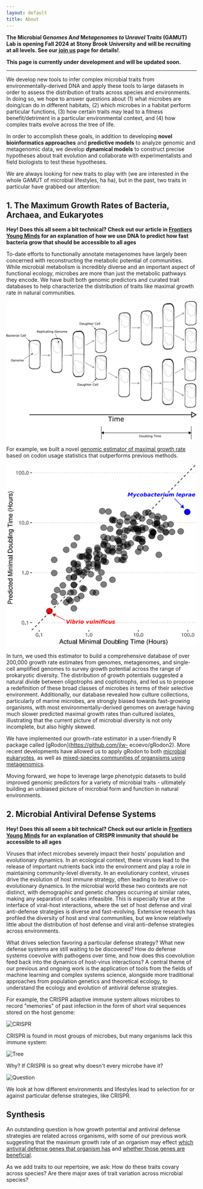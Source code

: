 ```yaml
---
layout: default
title: About
---
```


**The Microbial G*enomes* A*nd* M*etagenomes* *to* U*nravel* T*raits* (GAMUT) Lab is opening Fall 2024 at Stony Brook University and will be recruiting at all levels. See our [join us](/join.html) page for details!**. 

**This page is currently under development and will be updated soon.**

--------------------------------------------------------------------------------

We develop new tools to infer complex microbial traits from environmentally-derived DNA and apply these tools to large datasets in order to assess the distribution of traits across species and environments. In doing so, we hope to answer questions about (1) what microbes are doing/can do in different habitats, (2) which microbes in a habitat perform particular functions, (3) how certain traits may lead to a fitness benefit/detriment in a particular environmental context, and (4) how complex traits evolve across the tree of life.

In order to accomplish these goals, in addition to developing **novel bioinformatics approaches** and **predictive models** to analyze genomic and metagenomic data, we develop **dynamical models** to construct precise hypotheses about trait evolution and collaborate with experimentalists and field biologists to test these hypotheses.

We are always looking for new traits to play with (we are interested in the whole GAMUT of microbial lifestyles, ha ha), but in the past, two traits in particular have grabbed our attention:

## 1. The Maximum Growth Rates of Bacteria, Archaea, and Eukaryotes

**Hey! Does this all seem a bit technical? Check out our article in [Frontiers Young Minds](https://kids.frontiersin.org/article/10.3389/frym.2022.714713) for an explanation of how we use DNA to predict how fast bacteria grow that should be accessible to all ages**

To-date efforts to functionally annotate metagenomes have largely been concerned with reconstructing 
the metabolic potential of communities. While microbial metabolism is incredibly diverse and
an important aspect of functional ecology, microbes are more than just the metabolic pathways
they encode. We have built both genomic predictors and curated trait
databases to help characterize the distribution of
traits like maximal growth rate in natural communities. 

![Maximum Growth Rate](/img/fym_growth_doublingtime.png)

For example, we built a novel [genomic
estimator of maximal growth rate](https://doi.org/10.1073/pnas.2016810118) based on codon usage statistics that outperforms previous methods. 

![gRodon](/img/growth.jpg)

In turn, we used this estimator to
build a comprehensive database of over 200,000 growth rate estimates from genomes,
metagenomes, and single-cell amplified genomes to survey growth potential across the
range of prokaryotic diversity. The distribution of growth potentials suggested a natural divide
between oligotrophs and coptiotrophs, and led us to propose a redefinition of these broad classes of
microbes in terms of their selective environment. Additionally, our database revealed how culture
collections, particularly of marine microbes, are strongly biased towards fast-growing organisms,
with most environmentally-derived genomes on average having much slower predicted maximal
growth rates than cultured isolates, illustrating that the current picture of microbial diversity is
not only incomplete, but also highly skewed. 

We have implemented our growth-rate estimator in a user-friendly R package called [gRodon](https://github.com/jlw-
ecoevo/gRodon2). More recent developments have allowed us to apply gRodon to both
[microbial eukaryotes](https://doi.org/10.1101/2021.10.15.464604), as well as [mixed-species communities of organsisms using metagenomics](https://doi.org/10.1101/2022.04.12.488109).

Moving forward, we hope to leverage large phenotypic datasets to build improved
genomic predictors for a variety of microbial traits - ultimately building an unbiased picture of
microbial form and function in natural environments.

## 2. Microbial Antiviral Defense Systems

**Hey! Does this all seem a bit technical? Check out our article in [Frontiers Young Minds](https://kids.frontiersin.org/article/10.3389/frym.2019.00102) for an explanation of CRISPR immunity that should be accessible to all ages**

Viruses that infect microbes severely impact their hosts’ population and evolutionary dynamics. In an
ecological context, these viruses lead to the release of important nutrients back into the environment and
play a role in maintaining community-level diversity. In an evolutionary context, viruses drive the evolution
of host immune strategy, often leading to iterative co-evolutionary dynamics. In the microbial world these
two contexts are not distinct, with demographic and genetic changes occurring at similar rates, making
any separation of scales infeasible. This is especially true at the interface of viral-host interactions, where
the set of host defense and viral anti-defense strategies is diverse and fast-evolving. Extensive research has
profiled the diversity of host and viral communities, but we know relatively little about the distribution of
host defense and viral anti-defense strategies across environments. 

What drives selection favoring a particular defense strategy? What new defense systems are still waiting to
be discovered? How do defense systems coevolve with pathogens over time, and how does this coevolution
feed back into the dynamics of host-virus interactions? A central theme of our previous and ongoing
work is the application of tools from the fields of machine learning and complex systems science, alongside
more traditional approaches from population genetics and theoretical ecology, to understand the ecology and
evolution of antiviral defense strategies.

For example, the CRISPR adaptive immune system allows microbes to record "memories" of past infection in the form of short viral sequences stored on the host genome:

![CRISPR](/img/crispr.jpg)

CRISPR is found in most groups of microbes, but many organisms lack this immune system:

![Tree](/img/tree.jpg)

Why? If CRISPR is so great why doesn't every microbe have it?

![Question](/img/question.jpg)

We look at how different environments and lifestyles lead to selection for or against particular defense strategies, like CRISPR.

## Synthesis

An outstanding question is how growth potential and antiviral defense strategies are related across organisms, with some of our previous work suggesting that the maximum growth rate of an organism may effect [which antiviral defense genes that organism has](https://doi.org/10.1073/pnas.2016810118) and [whether those genes are beneficial](https://doi.org/10.1098/rspb.2021.1555).

As we add traits to our repertoire, we ask: How do these traits covary across species? Are there major axes of trait variation across microbial species?
